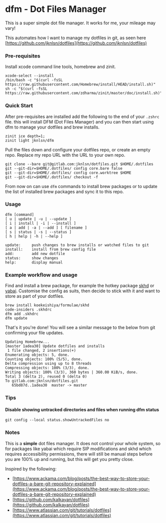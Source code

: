 # dfm - Dot Files Manager

This is a super simple dot file manager. It works for me, your mileage may vary!

This automates how I want to manage my dotfiles in git, as seen here [https://github.com/jknlsn/dotfiles](https://github.com/jknlsn/dotfiles)

### Pre-requisites

Install xcode command line tools, homebrew and zinit.

```
xcode-select --install
/bin/bash -c "$(curl -fsSL https://raw.githubusercontent.com/Homebrew/install/HEAD/install.sh)"
sh -c "$(curl -fsSL https://raw.githubusercontent.com/zdharma/zinit/master/doc/install.sh)"
```

### Quick Start

After pre-requisites are installed add the following to the end of your `.zshrc` file. this will install DFM (Dot Files Manager) and you can then start using dfm to manage your dotfiles and brew installs.

```
zinit ice depth=1;
zinit light jknlsn/dfm
```

Pull the files down and configure your dotfiles repo, or create an empty repo. Replace my repo URL with the URL to your own repo.

```
git clone --bare git@gitlab.com:jknlsn/dotfiles.git $HOME/.dotfiles
git --git-dir=$HOME/.dotfiles/ config core.bare false
git --git-dir=$HOME/.dotfiles/ config core.worktree $HOME
git --git-dir=$HOME/.dotfiles/ checkout -f
```

From now on can use `dfm` commands to install brew packages or to update the list of installed brew packages and sync it to this repo.

### Usage

    dfm [command]
    [ u | update | -u | --update ]
    [ i | install | -i | --install ]
    [ a | add | -a | --add ] [ filename ]
    [ s | status | -s | --status ]
    [ h | help | -h | --help ]

    update:     push changes to brew installs or watched files to git
    install:    install from brew config file
    add:        add new dotfile
    status:     show changes
    help:       display manual

### Example workflow and usage

Find and install a brew package, for example the hotkey package [skhd](https://github.com/koekeishiya/skhd) or
[yabai](https://github.com/koekeishiya/yabai). Customise the config as suits, then decide to stick with it and want to store as part of your dotfiles.

```
brew install koekeishiya/formulae/skhd
code-insiders .skhdrc
dfm add .skhdrc
dfm update
```

That's it you're done! You will see a similar message to the below from git confirming your file updates.

```
Updating Homebrew...
[master 1adea30] Update dotfiles and installs
 1 file changed, 2 insertions(+)
Enumerating objects: 5, done.
Counting objects: 100% (5/5), done.
Delta compression using up to 8 threads
Compressing objects: 100% (3/3), done.
Writing objects: 100% (3/3), 360 bytes | 360.00 KiB/s, done.
Total 3 (delta 2), reused 0 (delta 0)
To gitlab.com:jknlsn/dotfiles.git
   65bd87d..1adea30  master -> master
```

### Tips

#### Disable showing untracked directories and files when running dfm status

```
git config --local status.showUntrackedFiles no
```

### Notes

This is a **simple** dot files manager. It does not control your whole system, so for packages like yabai which require SIP modifications and skhd which requires accessibility permissions, there will still be manual steps before you are 100% up and running, but this will get you pretty close.

Inspired by the following:

- [https://www.ackama.com/blog/posts/the-best-way-to-store-your-dotfiles-a-bare-git-repository-explained](https://www.ackama.com/blog/posts/the-best-way-to-store-your-dotfiles-a-bare-git-repository-explained)
- [https://github.com/kalkayan/dotfiles](https://github.com/kalkayan/dotfiles)
- [https://www.atlassian.com/git/tutorials/dotfiles](https://www.atlassian.com/git/tutorials/dotfiles)
